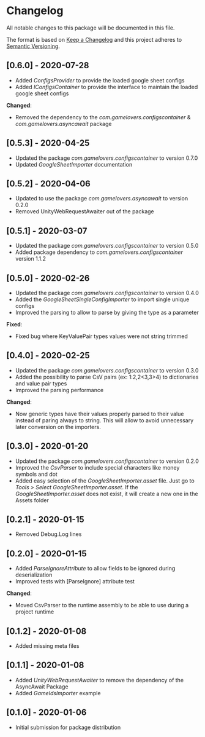# Changelog
All notable changes to this package will be documented in this file.

The format is based on [Keep a Changelog](http://keepachangelog.com/en/1.0.0/)
and this project adheres to [Semantic Versioning](http://semver.org/spec/v2.0.0.html).

## [0.6.0] - 2020-07-28

- Added *ConfigsProvider* to provide the loaded google sheet configs
- Added *IConfigsContainer* to provide the interface to maintain the loaded google sheet configs

**Changed**:
- Removed the dependency to the *com.gamelovers.configscontainer* & *com.gamelovers.asyncawait* package

## [0.5.3] - 2020-04-25

- Updated the package *com.gamelovers.configscontainer* to version 0.7.0
- Updated *GoogleSheetImporter* documentation

## [0.5.2] - 2020-04-06

- Updated to use the package *com.gamelovers.asyncawait* to version 0.2.0
- Removed UnityWebRequestAwaiter out of the package

## [0.5.1] - 2020-03-07

- Updated the package *com.gamelovers.configscontainer* to version 0.5.0
- Added package dependency to *com.gamelovers.configscontainer* version 1.1.2

## [0.5.0] - 2020-02-26

- Updated the package *com.gamelovers.configscontainer* to version 0.4.0
- Added the *GoogleSheetSingleConfigImporter* to import single unique configs
- Improved the parsing to allow to parse by giving the type as a parameter

**Fixed**:
- Fixed bug where KeyValuePair types values were not string trimmed

## [0.4.0] - 2020-02-25

- Updated the package *com.gamelovers.configscontainer* to version 0.3.0
- Added the possibility to parse CsV pairs (ex: 1:2,2<3,3>4) to dictionaries and value pair types
- Improved the parsing performance

**Changed**:
- Now generic types have their values properly parsed to their value instead of paring always to string. This will allow to avoid unnecessary later conversion on the importers.

## [0.3.0] - 2020-01-20

- Updated the package *com.gamelovers.configscontainer* to version 0.2.0
- Improved the *CsvParser* to include special characters like money symbols and dot
- Added easy selection of the *GoogleSheetImporter.asset* file. Just go to *Tools > Select GoogleSheetImporter.asset*. If the *GoogleSheetImporter.asset* does not exist, it will create a new one in the Assets folder

## [0.2.1] - 2020-01-15

- Removed Debug.Log lines

## [0.2.0] - 2020-01-15

- Added *ParseIgnoreAttribute* to allow fields to be ignored during deserialization
- Improved tests with [ParseIgnore] attribute test

**Changed**:
- Moved CsvParser to the runtime assembly to be able to use during a project runtime

## [0.1.2] - 2020-01-08

- Added missing meta files

## [0.1.1] - 2020-01-08

- Added *UnityWebRequestAwaiter* to remove the dependency of the AsyncAwait Package
- Added *GameIdsImporter* example

## [0.1.0] - 2020-01-06

- Initial submission for package distribution
